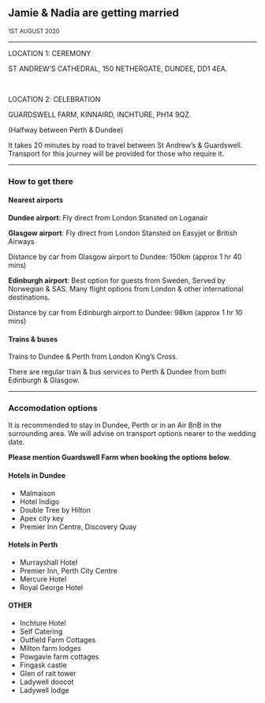 ## Jamie & Nadia are getting married

<small>1ST AUGUST 2020</small>

---

LOCATION 1: CEREMONY

ST ANDREW’S CATHEDRAL, 150 NETHERGATE, DUNDEE, DD1 4EA.

<br>

LOCATION 2: CELEBRATION

GUARDSWELL FARM, KINNAIRD, INCHTURE, PH14 9QZ.

(Halfway between Perth & Dundee)

It takes 20 minutes by road to travel between St Andrew’s & Guardswell. Transport for this journey will be provided for those who require it.

---

### How to get there

#### Nearest airports

__Dundee airport__: Fly direct from London Stansted on Loganair

__Glasgow airport__: Fly direct from London Stansted on Easyjet or British Airways

Distance by car from Glasgow airport to Dundee: 150km (approx 1 hr 40 mins)

__Edinburgh airport__: Best option for guests from Sweden, Served by Norwegian & SAS. Many flight options from London & other international destinations.

Distance by car from Edinburgh airport to Dundee: 98km (approx 1 hr 10 mins)


#### Trains & buses

Trains to Dundee & Perth from London King’s Cross.

There are regular train & bus services to Perth & Dundee from both Edinburgh & Glasgow.

---

### Accomodation options

It is recommended to stay in Dundee, Perth or in an Air BnB in the surrounding area. We will advise on transport options nearer to the wedding date.

__Please mention Guardswell Farm when booking the options  below__.


#### Hotels in Dundee

- Malmaison
- Hotel Indigo
- Double Tree by Hilton
- Apex city key
- Premier Inn Centre, Discovery Quay


#### Hotels in Perth

- Murrayshall Hotel
- Premier Inn, Perth City Centre
- Mercure Hotel
- Royal George Hotel


#### OTHER

- Inchture Hotel
- Self Catering
- Outfield Farm Cottages
- Milton farm lodges
- Powgavie farm cottages
- Fingask castle
- Glen of rait tower
- Ladywell doocot
- Ladywell lodge
